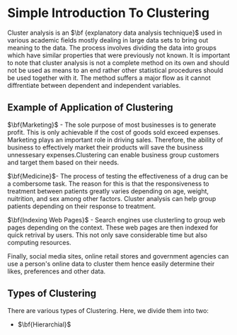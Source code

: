 # Simple Introduction To Clustering
Cluster analysis is an $\bf {explanatory data analysis technique}$ used in various academic fields mostly dealing in large data sets to bring out meaning to the data. The process involves dividing the data into groups which have similar properties that were previously not known.
It is important to note that cluster analysis is not a complete method on its own and should not be used as means to an end rather other statistical procedures should be used together with it. The method suffers a major flow as it cannot diffrentiate between dependent and independent variables.

Example of Application of Clustering
-------------------------------------
$\bf{Marketing}$ - The sole purpose of most businesses is to generate profit. This is only achievable if the cost of goods sold exceed expenses. Marketing plays an important role in driving sales. Therefore, the ability of business to effectively market their products will save the business unnessesary expenses.Clustering can enable business group customers and target them based on their needs.

$\bf{Medicine}$- The process of testing the effectiveness of a drug can be a combersome task. The reason for this is that the responsiveness to treatment between patients greatly varies depending on age, weight, nuitrition, and sex among other factors. Cluster analysis can help group patients depending on their response to treatment.

$\bf{Indexing Web Pages}$ - Search engines use clusterling to group web pages depending on the context. These web pages are then indexed for quick retrival by users. This not only save considerable time but also computing resources.

Finally, social media sites, online retail stores and government agencies can use a person's online data to cluster them hence easily determine their likes, preferences and other data.

## Types of Clustering

There are various types of Clustering. Here, we divide them into two:

- $\bf{Hierarchial}$
